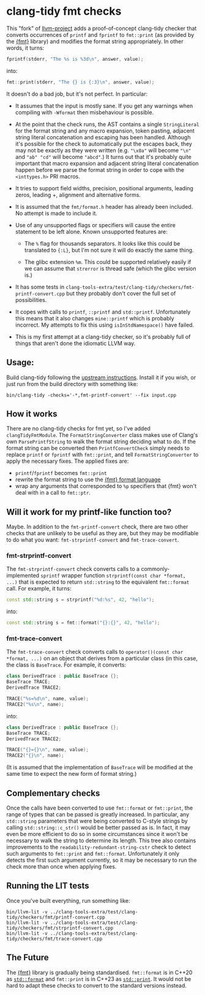 # clang-tidy fmt checks

This "fork" of [llvm-project][1] adds a proof-of-concept clang-tidy checker
that converts occurrences of `printf` and `fprintf` to `fmt::print` (as
provided by the [{fmt}][2] library) and modifies the format string
appropriately. In other words, it turns:

```C++
fprintf(stderr, "The %s is %3d\n", answer, value);
```
into:
```C++
fmt::print(stderr, "The {} is {:3}\n", answer, value);
```

It doesn't do a bad job, but it's not perfect. In particular:

* It assumes that the input is mostly sane. If you get any warnings when
  compiling with `-Wformat` then misbehaviour is possible.

* At the point that the check runs, the AST contains a single
  `StringLiteral` for the format string and any macro expansion, token
  pasting, adjacent string literal concatenation and escaping has been
  handled. Although it's possible for the check to automatically put the
  escapes back, they may not be exactly as they were written (e.g. `"\x0a"`
  will become `"\n"` and `"ab" "cd"` will become `"abcd"`.) It turns out
  that it's probably quite important that macro expansion and adjacent
  string literal concatenation happen before we parse the format string in
  order to cope with the `<inttypes.h>` PRI macros.

* It tries to support field widths, precision, positional arguments,
  leading zeros, leading +, alignment and alternative forms.

* It is assumed that the `fmt/format.h` header has already been included.
  No attempt is made to include it.

* Use of any unsupported flags or specifiers will cause the entire
  statement to be left alone. Known unsupported features are:

  * The `%` flag for thousands separators. It looks like this could be
    translated to `{:L}`, but I'm not sure it will do exactly the same
    thing.

  * The glibc extension `%m`. This could be supported relatively easily if
    we can assume that `strerror` is thread safe (which the glibc version
    is.)

* It has some tests in
  `clang-tools-extra/test/clang-tidy/checkers/fmt-printf-convert.cpp` but
  they probably don't cover the full set of possibilities.

* It copes with calls to `printf`, `::printf` and `std::printf`.
  Unfortunately this means that it also changes `mine::printf` which is
  probably incorrect. My attempts to fix this using `isInStdNamespace()`
  have failed.

* This is my first attempt at a clang-tidy checker, so it's probably full
  of things that aren't done the idiomatic LLVM way.

## Usage:

Build clang-tidy following the [upstream instructions][1]. Install it if
you wish, or just run from the build directory with something like:

    bin/clang-tidy -checks='-*,fmt-printf-convert' --fix input.cpp

## How it works

There are no clang-tidy checks for fmt yet, so I've added
`clangTidyFmtModule`. The `FormatStringConverter` class makes use of
Clang's own `ParsePrintfString` to walk the format string deciding what to
do. If the format string can be converted then `PrintfConvertCheck` simply
needs to replace `printf` or `fprintf` with `fmt::print`, and tell
`FormatStringConverter` to apply the necessary fixes. The applied fixes are:

* `printf`/`fprintf` becomes `fmt::print`
* rewrite the format string to use the [{fmt} format language][3]
* wrap any arguments that corresponded to `%p` specifiers that {fmt} won't
  deal with in a call to `fmt::ptr`.

## Will it work for my printf-like function too?

Maybe. In addition to the `fmt-printf-convert` check, there are two other
checks that are unlikely to be useful as they are, but they may be
modifiable to do what you want: `fmt-strprintf-convert` and
`fmt-trace-convert`.

### fmt-strprintf-convert

The `fmt-strprintf-convert` check converts calls to a commonly-implemented
`sprintf` wrapper function `strprintf(const char *format, ...)` that is
expected to return `std::string` to the equivalent `fmt::format` call. For
example, it turns:

```C++
const std::string s = strprintf("%d:%s", 42, "hello");
```
into:
```C++
const std::string s = fmt::format("{}:{}", 42, "hello");
```

### fmt-trace-convert

The `fmt-trace-convert` check converts calls to `operator()(const char
*format, ...)` on an object that derives from a particular class (in this
case, the class is `BaseTrace`. For example, it converts:
```C++
class DerivedTrace : public BaseTrace {};
BaseTrace TRACE;
DerivedTrace TRACE2;

TRACE("%s=%d\n", name, value);
TRACE2("%s\n", name);
```
into:
```C++
class DerivedTrace : public BaseTrace {};
BaseTrace TRACE;
DerivedTrace TRACE2;

TRACE("{}={}\n", name, value);
TRACE2("{}\n", name);
```

(It is assumed that the implementation of `BaseTrace` will be modified at
the same time to expect the new form of format string.)

## Complementary checks

Once the calls have been converted to use `fmt::format` or `fmt::print`,
the range of types that can be passed is greatly increased. In particular,
any `std::string` parameters that were being converted to C-style strings
by calling `std::string::c_str()` would be better passed as is. In fact, it
may even be more efficient to do so in some circumstances since it won't be
necessary to walk the string to determine its length. This tree also
contains improvements to the `readability-redundant-string-cstr` check to
detect such arguments to `fmt::print` and `fmt::format`. Unfortunately it
only detects the first such argument currently, so it may be necessary to
run the check more than once when applying fixes.

## Running the LIT tests

Once you've built everything, run something like:

    bin/llvm-lit -v ../clang-tools-extra/test/clang-tidy/checkers/fmt/printf-convert.cpp
    bin/llvm-lit -v ../clang-tools-extra/test/clang-tidy/checkers/fmt/strprintf-convert.cpp
    bin/llvm-lit -v ../clang-tools-extra/test/clang-tidy/checkers/fmt/trace-convert.cpp

## The Future

The [{fmt}][2] library is gradually being standardised. `fmt::format` is in
C++20 as [`std::format`][4] and `fmt::print` is in C++23 as
[`std::print`][5]. It would not be hard to adapt these checks to convert to
the standard versions instead.

[1]: https://github.com/llvm/llvm-project
[2]: https://fmt.dev/
[3]: https://fmt.dev/latest/syntax.html
[4]: https://en.cppreference.com/w/cpp/utility/format/format
[5]: https://en.cppreference.com/w/cpp/io/print
